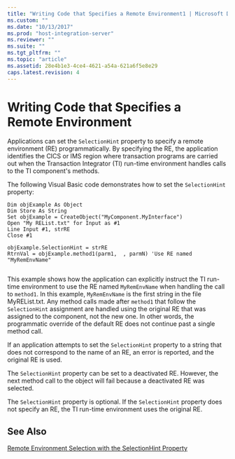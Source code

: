 ```yaml
---
title: "Writing Code that Specifies a Remote Environment1 | Microsoft Docs"
ms.custom: ""
ms.date: "10/13/2017"
ms.prod: "host-integration-server"
ms.reviewer: ""
ms.suite: ""
ms.tgt_pltfrm: ""
ms.topic: "article"
ms.assetid: 28e4b1e3-4ce4-4621-a54a-621a6f5e8e29
caps.latest.revision: 4
---
```

# Writing Code that Specifies a Remote Environment
Applications can set the `SelectionHint` property to specify a remote environment (RE) programmatically. By specifying the RE, the application identifies the CICS or IMS region where transaction programs are carried out when the Transaction Integrator (TI) run-time environment handles calls to the TI component's methods.  
  
 The following Visual Basic code demonstrates how to set the `SelectionHint` property:  
  
```  
Dim objExample As Object  
Dim Store As String  
Set objExample = CreateObject("MyComponent.MyInterface")  
Open "My REList.txt" for Input as #1  
Line Input #1, strRE  
Close #1  
  
objExample.SelectionHint = strRE  
RtrnVal = objExample.method1(parm1,  , parmN) 'Use RE named "MyRemEnvName"  
  
```  
  
 This example shows how the application can explicitly instruct the TI run-time environment to use the RE named `MyRemEnvName` when handling the call to `method1`. In this example, `MyRemEnvName` is the first string in the file MyREList.txt. Any method calls made after `method1` that follow the `SelectionHint` assignment are handled using the original RE that was assigned to the component, not the new one. In other words, the programmatic override of the default RE does not continue past a single method call.  
  
 If an application attempts to set the `SelectionHint` property to a string that does not correspond to the name of an RE, an error is reported, and the original RE is used.  
  
 The `SelectionHint` property can be set to a deactivated RE. However, the next method call to the object will fail because a deactivated RE was selected.  
  
 The `SelectionHint` property is optional. If the `SelectionHint` property does not specify an RE, the TI run-time environment uses the original RE.  
  
## See Also  
 [Remote Environment Selection with the SelectionHint Property](../core/remote-environment-selection-with-the-selectionhint-property.md)